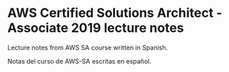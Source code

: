 # AWS Certified Solutions Architect - Associate 2019 lecture notes

Lecture notes from AWS SA course written in Spanish.

Notas del curso de AWS-SA escritas en español.

